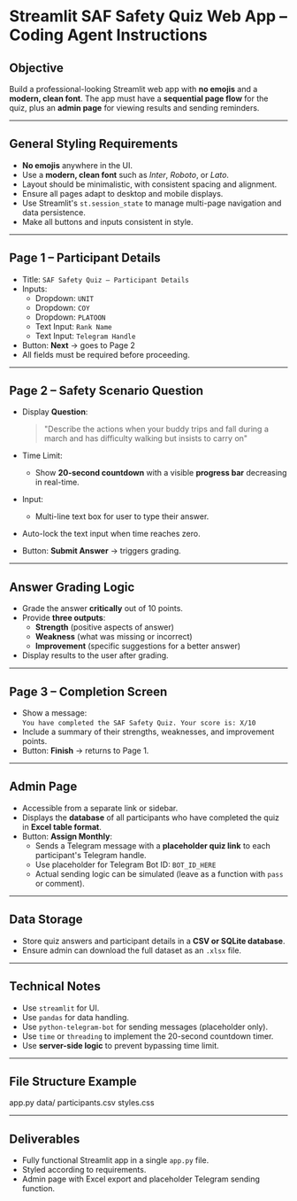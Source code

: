 # Streamlit SAF Safety Quiz Web App – Coding Agent Instructions

## Objective
Build a professional-looking Streamlit web app with **no emojis** and a **modern, clean font**. The app must have a **sequential page flow** for the quiz, plus an **admin page** for viewing results and sending reminders.

---

## General Styling Requirements
- **No emojis** anywhere in the UI.
- Use a **modern, clean font** such as *Inter*, *Roboto*, or *Lato*.
- Layout should be minimalistic, with consistent spacing and alignment.
- Ensure all pages adapt to desktop and mobile displays.
- Use Streamlit's `st.session_state` to manage multi-page navigation and data persistence.
- Make all buttons and inputs consistent in style.

---

## Page 1 – Participant Details
- Title: `SAF Safety Quiz – Participant Details`
- Inputs:
  - Dropdown: `UNIT`
  - Dropdown: `COY`
  - Dropdown: `PLATOON`
  - Text Input: `Rank Name`
  - Text Input: `Telegram Handle`
- Button: **Next** → goes to Page 2
- All fields must be required before proceeding.

---

## Page 2 – Safety Scenario Question
- Display **Question**:

  > "Describe the actions when your buddy trips and fall during a march and has difficulty walking but insists to carry on"

- Time Limit:
  - Show **20-second countdown** with a visible **progress bar** decreasing in real-time.
- Input:
  - Multi-line text box for user to type their answer.
- Auto-lock the text input when time reaches zero.
- Button: **Submit Answer** → triggers grading.

---

## Answer Grading Logic
- Grade the answer **critically** out of 10 points.
- Provide **three outputs**:
  - **Strength** (positive aspects of answer)
  - **Weakness** (what was missing or incorrect)
  - **Improvement** (specific suggestions for a better answer)
- Display results to the user after grading.

---

## Page 3 – Completion Screen
- Show a message:  
  `You have completed the SAF Safety Quiz. Your score is: X/10`
- Include a summary of their strengths, weaknesses, and improvement points.
- Button: **Finish** → returns to Page 1.

---

## Admin Page
- Accessible from a separate link or sidebar.
- Displays the **database** of all participants who have completed the quiz in **Excel table format**.
- Button: **Assign Monthly**:
  - Sends a Telegram message with a **placeholder quiz link** to each participant's Telegram handle.
  - Use placeholder for Telegram Bot ID: `BOT_ID_HERE`
  - Actual sending logic can be simulated (leave as a function with `pass` or comment).

---

## Data Storage
- Store quiz answers and participant details in a **CSV or SQLite database**.
- Ensure admin can download the full dataset as an `.xlsx` file.

---

## Technical Notes
- Use `streamlit` for UI.
- Use `pandas` for data handling.
- Use `python-telegram-bot` for sending messages (placeholder only).
- Use `time` or `threading` to implement the 20-second countdown timer.
- Use **server-side logic** to prevent bypassing time limit.

---

## File Structure Example
app.py
data/
participants.csv
styles.css


---

## Deliverables
- Fully functional Streamlit app in a single `app.py` file.
- Styled according to requirements.
- Admin page with Excel export and placeholder Telegram sending function.